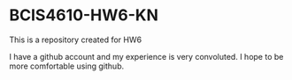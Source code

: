 # BCIS4610-HW6-KN
This is a repository created for HW6

I have a github account and my experience is very convoluted. I hope to be more comfortable using github.
